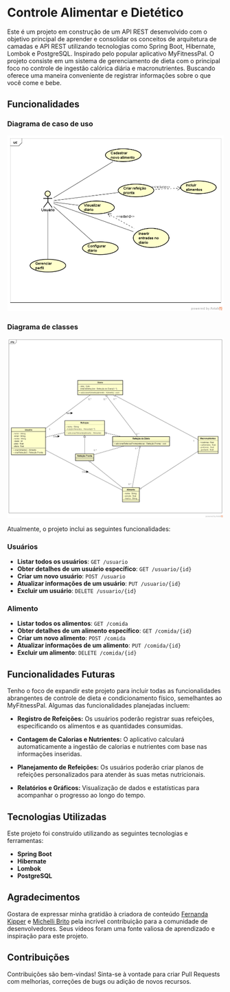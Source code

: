 # Controle Alimentar e Dietético
Este é um projeto em construção de um API REST desenvolvido com o objetivo principal de aprender e consolidar os conceitos 
de arquitetura de camadas e API REST utilizando tecnologias como Spring Boot, Hibernate, Lombok e PostgreSQL.
Inspirado pelo popular aplicativo MyFitnessPal. O projeto consiste em um sistema de gerenciamento de dieta com o principal foco no controle de ingestão calórica diária 
e macronutrientes. Buscando oferece uma maneira conveniente de registrar informações sobre o que você come e bebe. 

## Funcionalidades
### Diagrama de caso de uso
<img src="/src/main/resources/pics/casoDeUso.png" alt="Diagrama de Caso de Uso">

### Diagrama de classes
<img src="/src/main/resources/pics/classes.png" alt="Diagrama de Classes">

Atualmente, o projeto inclui as seguintes funcionalidades:

### Usuários

- **Listar todos os usuários**: `GET /usuario`
- **Obter detalhes de um usuário específico**: `GET /usuario/{id}`
- **Criar um novo usuário**: `POST /usuario`
- **Atualizar informações de um usuário**: `PUT /usuario/{id}`
- **Excluir um usuário**: `DELETE /usuario/{id}`

### Alimento

- **Listar todos os alimentos**: `GET /comida`
- **Obter detalhes de um alimento específico**: `GET /comida/{id}`
- **Criar um novo alimento**: `POST /comida`
- **Atualizar informações de um alimento**: `PUT /comida/{id}`
- **Excluir um alimento**: `DELETE /comida/{id}`

## Funcionalidades Futuras
Tenho o foco de expandir este projeto para incluir todas as funcionalidades abrangentes de controle de dieta e condicionamento físico, semelhantes ao MyFitnessPal. 
Algumas das funcionalidades planejadas incluem:

- **Registro de Refeições:** Os usuários poderão registrar suas refeições, especificando os alimentos e as quantidades consumidas.

- **Contagem de Calorias e Nutrientes:** O aplicativo calculará automaticamente a ingestão de calorias e nutrientes com base nas informações inseridas.

- **Planejamento de Refeições:** Os usuários poderão criar planos de refeições personalizados para atender às suas metas nutricionais.

- **Relatórios e Gráficos:** Visualização de dados e estatísticas para acompanhar o progresso ao longo do tempo.
## Tecnologias Utilizadas
Este projeto foi construído utilizando as seguintes tecnologias e ferramentas:

- **Spring Boot**
- **Hibernate**
- **Lombok**
- **PostgreSQL**

## Agradecimentos
Gostara de expressar minha gratidão à criadora de conteúdo [Fernanda Kipper](https://www.youtube.com/watch?v=lUVureR5GqI) e [Michelli Brito](https://www.youtube.com/watch?v=LXRU-Z36GEU) pela incrível contribuição para a comunidade de desenvolvedores. Seus vídeos foram uma fonte valiosa de aprendizado e inspiração para este projeto.

## Contribuições
Contribuições são bem-vindas! Sinta-se à vontade para criar Pull Requests com melhorias, correções de bugs ou adição de novos recursos.
